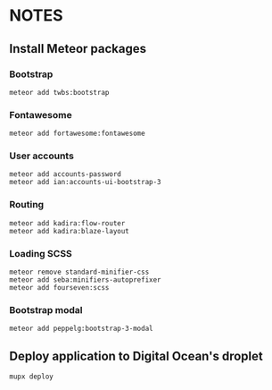 # NOTES

## Install Meteor packages
### Bootstrap
```
meteor add twbs:bootstrap
```

### Fontawesome
```
meteor add fortawesome:fontawesome
``` 

### User accounts
```
meteor add accounts-password
meteor add ian:accounts-ui-bootstrap-3
```

### Routing 
```
meteor add kadira:flow-router
meteor add kadira:blaze-layout
```

### Loading SCSS
```
meteor remove standard-minifier-css
meteor add seba:minifiers-autoprefixer
meteor add fourseven:scss
```

### Bootstrap modal
```
meteor add peppelg:bootstrap-3-modal
```

## Deploy application to Digital Ocean's droplet
```
mupx deploy
```